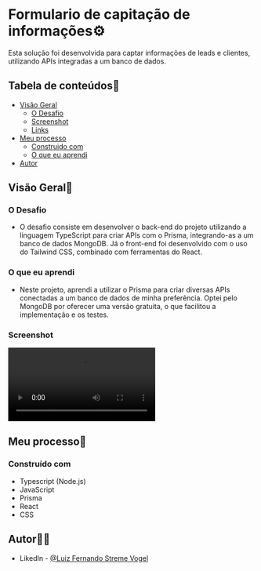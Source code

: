 # Formulario de capitação de informações⚙️

Esta solução foi desenvolvida para captar informações de leads e clientes, utilizando APIs integradas a um banco de dados.


## Tabela de conteúdos📑

- [Visão Geral](#visão-geral)
  - [O Desafio](#o-desafio)
  - [Screenshot](#screenshot)
  - [Links](#links)
- [Meu processo](#meu-processo)
  - [Construido com](#construido-com)
  - [O que eu aprendi](#o-que-eu-aprendi)
- [Autor](#autor)

## Visão Geral👀

### O Desafio

- O desafio consiste em desenvolver o back-end do projeto utilizando a linguagem TypeScript para criar APIs com o Prisma, integrando-as a um banco de dados MongoDB. Já o front-end foi desenvolvido com o uso do Tailwind CSS, combinado com ferramentas do React.

### O que eu aprendi

- Neste projeto, aprendi a utilizar o Prisma para criar diversas APIs conectadas a um banco de dados de minha preferência. Optei pelo MongoDB por oferecer uma versão gratuita, o que facilitou a implementação e os testes.

### Screenshot

![](imagens/video_demonstracao.mp4)


## Meu processo🚀

### Construído com

- Typescript (Node.js)
- JavaScript
- Prisma
- React
- CSS

## Autor🧙🏻

- LikedIn - [@Luiz Fernando Streme Vogel](https://www.linkedin.com/in/luiz-fernando-streme-vogel-aaa363226/)

